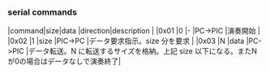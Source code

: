 


### serial commands


|command|size|data  |direction|description                                               |
|0x01   |0   |-     |PC->PIC  |演奏開始                                                  |
|0x02   |1   |size  |PIC->PC  |データ要求指示。size 分を要求                                                       |
|0x03   |N   |data  |PC->PIC  |データ転送。N に転送するサイズを格納。上記 size 以下になる。またNが0の場合はデータなしで演奏終了|
